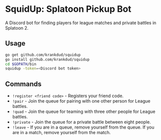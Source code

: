 # SquidUp: Splatoon Pickup Bot
A Discord bot for finding players for league matches and private battles in Splatoon 2.

## Usage
```sh
go get github.com/krankdud/squidup
go install github.com/krankdud/squidup
cd $GOPATH/bin
squidup -token=<Discord bot token>
```

## Commands
* `!register <friend code>` - Registers your friend code.
* `!pair` - Join the queue for pairing with one other person for League battles.
* `!quad` - Join the queue for teaming with three other people for League battles.
* `!private` - Join the queue for a private battle between eight people.
* `!leave` - If you are in a queue, remove yourself from the queue. If you are in a match, remove yourself from the match.